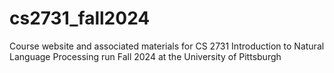 # cs2731_fall2024
Course website and associated materials for CS 2731 Introduction to Natural Language Processing run Fall 2024 at the University of Pittsburgh
